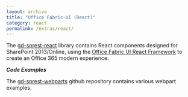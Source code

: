 ```yaml
---
layout: archive
title: "Office Fabric-UI (React)"
category: react
permalink: /extras/react/
---
```

The [gd-sprest-react](https://github.com/gunjandatta/sprest-react) library contains React components designed for SharePoint 2013/Online, using the [Office Fabric UI React Framework](https://dev.office.com/fabric) to create an Office 365 modern experience.

**_Code Examples_**

The [gd-sprest-webparts](https://github.com/gunjandatta/sprest-webparts) github repository contains various webpart examples.